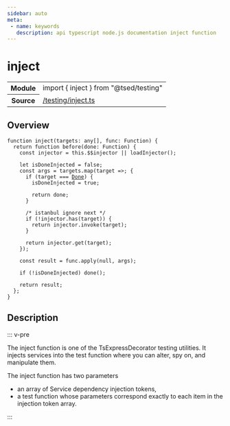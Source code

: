 ```yaml
---
sidebar: auto
meta:
 - name: keywords
   description: api typescript node.js documentation inject function
---
```

# inject <Badge text="Function" type="function"/>
<!-- Summary -->
<section class="symbol-info"><table class="is-full-width"><tbody><tr><th>Module</th><td><div class="lang-typescript"><span class="token keyword">import</span> { inject }&nbsp;<span class="token keyword">from</span>&nbsp;<span class="token string">"@tsed/testing"</span></div></td></tr><tr><th>Source</th><td><a href="https://github.com/Romakita/ts-express-decorators/blob/v4.30.1/src//testing/inject.ts#L0-L0">/testing/inject.ts</a></td></tr></tbody></table></section>

<!-- Overview -->
## Overview


<pre><code class="typescript-lang ">function <span class="token function">inject</span><span class="token punctuation">(</span>targets<span class="token punctuation">:</span> <span class="token keyword">any</span><span class="token punctuation">[</span><span class="token punctuation">]</span><span class="token punctuation">,</span> func<span class="token punctuation">:</span> Function<span class="token punctuation">)</span> <span class="token punctuation">{</span>
  return function <span class="token function">before</span><span class="token punctuation">(</span>done<span class="token punctuation">:</span> Function<span class="token punctuation">)</span> <span class="token punctuation">{</span>
    <span class="token keyword">const</span> injector<span class="token punctuation"> = </span>this.$$injector || <span class="token function">loadInjector</span><span class="token punctuation">(</span><span class="token punctuation">)</span><span class="token punctuation">;</span>

    <span class="token keyword">let</span> isDoneInjected<span class="token punctuation"> = </span>false<span class="token punctuation">;</span>
    <span class="token keyword">const</span> args<span class="token punctuation"> = </span>targets.<span class="token function">map</span><span class="token punctuation">(</span>target =&gt<span class="token punctuation">;</span> <span class="token punctuation">{</span>
      if <span class="token punctuation">(</span>target === <a href="/api/testing/Done.html"><span class="token">Done</span></a><span class="token punctuation">)</span> <span class="token punctuation">{</span>
        isDoneInjected<span class="token punctuation"> = </span>true<span class="token punctuation">;</span>

        return done<span class="token punctuation">;</span>
      <span class="token punctuation">}</span>

      /* istanbul ignore next */
      if <span class="token punctuation">(</span>!injector.<span class="token function">has</span><span class="token punctuation">(</span>target<span class="token punctuation">)</span><span class="token punctuation">)</span> <span class="token punctuation">{</span>
        return injector.<span class="token function">invoke</span><span class="token punctuation">(</span>target<span class="token punctuation">)</span><span class="token punctuation">;</span>
      <span class="token punctuation">}</span>

      return injector.<span class="token function">get</span><span class="token punctuation">(</span>target<span class="token punctuation">)</span><span class="token punctuation">;</span>
    <span class="token punctuation">}</span><span class="token punctuation">)</span><span class="token punctuation">;</span>

    <span class="token keyword">const</span> result<span class="token punctuation"> = </span>func.<span class="token function">apply</span><span class="token punctuation">(</span>null<span class="token punctuation">,</span> args<span class="token punctuation">)</span><span class="token punctuation">;</span>

    if <span class="token punctuation">(</span>!isDoneInjected<span class="token punctuation">)</span> <span class="token function">done</span><span class="token punctuation">(</span><span class="token punctuation">)</span><span class="token punctuation">;</span>

    return result<span class="token punctuation">;</span>
  <span class="token punctuation">}</span><span class="token punctuation">;</span>
<span class="token punctuation">}</span>
</code></pre>



<!-- Description -->
## Description

::: v-pre

The inject function is one of the TsExpressDecorator testing utilities.
It injects services into the test function where you can alter, spy on, and manipulate them.

The inject function has two parameters

* an array of Service dependency injection tokens,
* a test function whose parameters correspond exactly to each item in the injection token array.


:::